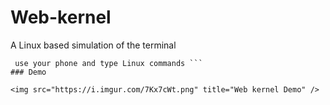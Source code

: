 # Web-kernel
A Linux based simulation of the terminal
``` Imagine if you forgot your computer at home and you're about to 
 use your phone and type Linux commands ```
### Demo

<img src="https://i.imgur.com/7Kx7cWt.png" title="Web kernel Demo" />
